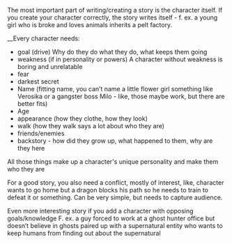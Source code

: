 The most important part of writing/creating a story is the character itself. If you create your character correctly, the story writes itself - f. ex. a young girl who is broke and loves animals inherits a pelt factory. 

__Every character needs:
- goal (drive)
   Why do they do what they do, what keeps them going
- weakness (if in personality or powers)
   A character without weakness is boring and unrelatable
- fear
- darkest secret
- Name (fitting name, you can’t name a little flower girl something like Verosika or a gangster boss Milo - like, those maybe work, but there are better fits)
- Age
- appearance (how they clothe, how they look)
- walk (how they walk says a lot about who they are)
- friends/enemies
- backstory - how did they grow up, what happened to them, why are they here

All those things make up a character's unique personality and make them who they are

For a good story, you also need a conflict, mostly of interest, like, character wants to go home but a dragon blocks his path so he needs to train to defeat it or something. Can be very simple, but needs to capture audience.

Even more interesting story if you add a character with opposing goals/knowledge
F. ex. a guy forced to work at a ghost hunter office but doesn’t believe in ghosts paired up with a supernatural entity who wants to keep humans from finding out about the supernatural

